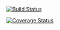 [![Build Status](https://travis-ci.com/sarzeng/cs107test.svg?branch=main)](https://travis-ci.com/sarzeng/cs107test)

[![Coverage Status]([https://codecov.io/gh/sarzeng/cs107test/branch/main/graph/badge.svg?token=oB8b0qjxLf)](unknown)


